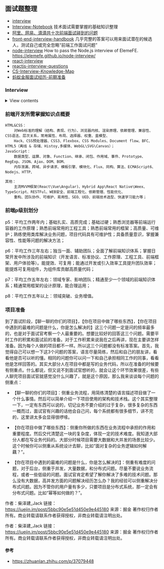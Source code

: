 ## 面试题整理

- [interview](https://github.com/andreis/interview)
- [Interview-Notebook](https://github.com/CyC2018/Interview-Notebook)  技术面试需要掌握的基础知识整理
- [阿里、网易、滴滴共十次前端面试碰到的问题](https://segmentfault.com/a/1190000009662029)
- [front-end-interview-handbook](https://github.com/yangshun/front-end-interview-handbook/blob/master/Translations/Chinese/README.md) 几乎完整的答案可以用来面试潜在的候选人，测试自己或完全忽略“前端工作面试问题”
- [node-interview](https://github.com/ElemeFE/node-interview) How to pass the Node.js interview of ElemeFE. https://elemefe.github.io/node-interview/
- [react-interview](https://github.com/Pau1fitz/react-interview/blob/master/zh-cn.md)
- [reactjs-interview-questions](https://github.com/sudheerj/reactjs-interview-questions)
- [CS-Interview-Knowledge-Map](https://github.com/InterviewMap/CS-Interview-Knowledge-Map)
- [蚂蚁金服面试经历-前期准备](https://juejin.im/post/5bbc90e5e51d450e9e445180?utm_source=gold_browser_extension)
### Interview

<details>
<summary>View contents</summary>
  
#### HTML/CSS篇

SEO和语义化
常见布局及居中
HTML5新特性
CSS3新特性
flex布局
盒模型

#### JS篇

执行上下文（this和闭包）
事件模型
事件循环，任务队列与定时器
面向对象
原型链
promise
迭代器与生成器
常见函数
设计模式
类型检测
垃圾回收，引用计数和标记清除
模块化，commonJS，es6，cmd，amd

#### 算法篇

各种排序，重点是快排
动态规划，参见背包问题
二叉树

#### nodejs篇

nodejs特性

事件循环

多进程，cluster及child process，pm2的原理

koa的特性及中间件的原理

express与koa的区别

#### 网络篇

https
http2
http状态码
网络安全，xss和csrf
session，cookie和token
OSI七层协议
缓存
跨域
cdn及dns

#### 框架篇

vue解决了什么问题
vue和react的区别
虚拟dom的原理
双向绑定的原理
如何实现component
组件间通讯
vuex
vue-router

#### 项目篇

性能优化
webpack的打包原理,如何抽取css的
提升wabpack的编译速度
错误收集，错误排查
项目监控
项目部署
国际化

#### 移动篇

自适应
兼容性
PWA
小程序
移动端手势

#### 浏览器
webkit基础知识
重绘重排重合成
进程和线程

#### 个人品牌篇
关于个人品牌
个人博客
github
其他社区
微信公众号

#### 职业规划和对前端的认识
为什么想要做前端，我的答案
我眼中的前端
未来几年的计划
#### 补充篇
无限滚动方案
页面访问全过程
如何处理兼容性问题
经常去什么技术网站？读过什么书?

</details>

### 前端开发所需掌握知识点概要

```
HTML&CSS：
    对Web标准的理解（结构、表现、行为）、浏览器内核、渲染原理、依赖管理、兼容性、CSS语法、层次关系，常用属性、布局、选择器、权重、盒模型、
    Hack、CSS预处理器、CSS3、Flexbox、CSS Modules、Document flow、BFC、HTML5（离线 & 存储、Histoy,多媒体、WebGL\SVG\Canvas）；        
JavaScript：
    数据类型、运算、对象、Function、继承、闭包、作用域、事件、Prototype、RegExp、JSON、Ajax、DOM、BOM、
    内存泄漏、跨域、异步请求、模板引擎、模块化、Flux、同构、算法、ECMAScript6、Nodejs、HTTP、

其他：
    主流MVVM框架(React\Vue\Angular)、Hybrid App\React Native\Weex、TypeScript、RESTFul、WEB安全、前端工程化、依赖管理、性能优化、
    重构、团队协作、可维护、易用性、SEO、UED、前端技术选型、快速学习能力等；
```
### 前端p级别划分

p5：平均工作两年内；基础扎实、高质完成；基础过硬；熟悉浏览器等前端运行容器的工作原理；熟悉前端常用的工程工具；熟悉前端常用的框架；高质量、可维护；熟练使用类库解决业务问题，项目代码具有可维护性；具备质量意识，掌握兼容性、性能等问题的解决方法；

p6：平均工作三年左右；独当一面、辅助团队；全面了解前端知识体系；掌握日常开发中所涉及的前端知识（开发语言、标准协议、工作原理、工程工具、前端框架、用户体验等）。能提效、可复用；能通过开发或引入效率工具提升团队效率；能提炼可复用组件，为组件库贡献高质量代码；

p7：平均工作五年左右：领域专家、影响团队；精通至少一个领域的前端知识体系；精通常用框架的设计原理，能合理运用；

p8：平均工作五年以上：领域突破、业务增值。

### 项目准备

到了面试阶段，【聊一聊的你们的项目】，【你在项目中做了哪些东西】，【你在项目中遇到的最难的问题是什么，你是怎么解决的】这三个问题一定是问的频率最多的，也是对于面试官考察一个人最重要的。想要比较好的回答这三个问题。需要平时工作的积累和面试前的准备。对于工作积累来说我在之后再讲，现在主要讲怎样准备。因为每个人做的项目都不一样。所以这三个问题都没有标准答案。首先，我觉得自己可以想一下这3个问题的答案，语言尽量简练，然后和自己的朋友讲，看看他是否可以听的懂。相同的问题你可以问一下和自己承担相同工作的同事，看看他是怎样回答的。其实大部分人在项目中都是写的业务代码，所以在准备的时候要有侧重点。什么都说，但又说不到面试官想听的，就会让这个环节效果很差，有些人聊完项目面试官就感觉没什么兴趣了，就是这个原因，那么我来谈谈每个问题的侧重点：

- 【聊一聊的你们的项目】：侧重业务流程，用简练清楚的语言描述项目做了一个什么事情。然后可以简单介绍一下项目使用的架构和技术栈。这个其实整理一下，一定有东西可以说的，切记业务不要介绍的过于复杂，很多复杂的东西一概而过，面试官有兴趣的话他会自己问，每个系统都有很多细节，讲不完的，这里讲太多会显得很啰嗦。

- 【你在项目中做了哪些东西】：侧重你所做的东西在业务流程中承担的作用和重要程度。然后交代清楚这一块的复杂度，体现一定的技术难度。我知道大部分人都在写业务代码的。大部分时候项目需要大数据和大并发的场景比较少。这个时候你可以侧重从系统设计去聊，比如“面对复杂的业务逻辑如何解藕？”。

- 【你在项目中遇到的最难的问题是什么，你是怎么解决的】：侧重有难度的问题，对于后台，侧重于并发，大量数据，和分布式问题。尽量不要说业务流程，或者一些低级的问题。面试官肯定希望了解你解决了多难的技术问题。那么没有大数据，高并发方面的问题解决经历怎么办？我的经验可以侧重解决分布式问题。因为不管你的用户量有多少，只要项目是分布式系统，那一定会有分布式问题。比如“幂等如何做的？”。

作者：柴泽建_Jack
链接：https://juejin.im/post/5bbc90e5e51d450e9e445180
来源：掘金
著作权归作者所有。商业转载请联系作者获得授权，非商业转载请注明出处。

作者：柴泽建_Jack
链接：https://juejin.im/post/5bbc90e5e51d450e9e445180
来源：掘金
著作权归作者所有。商业转载请联系作者获得授权，非商业转载请注明出处。

#### 参考
- https://zhuanlan.zhihu.com/p/37079448
